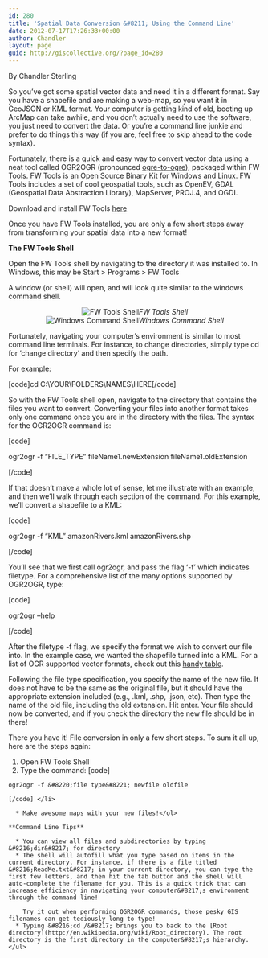 ```yaml
---
id: 280
title: 'Spatial Data Conversion &#8211; Using the Command Line'
date: 2012-07-17T17:26:33+00:00
author: Chandler
layout: page
guid: http://giscollective.org/?page_id=280
---
```

By Chandler Sterling

So you&#8217;ve got some spatial vector data and need it in a different format. Say you have a shapefile and are making a web-map, so you want it in GeoJSON or KML format. Your computer is getting kind of old, booting up ArcMap can take awhile, and you don&#8217;t actually need to use the software, you just need to convert the data. Or you&#8217;re a command line junkie and prefer to do things this way (if you are, feel free to skip ahead to the code syntax).

Fortunately, there is a quick and easy way to convert vector data using a neat tool called OGR2OGR (pronounced [ogre-to-ogre](http://puzzles-games.eu/data/media/3/Shrek-the-Ogre.jpg)), packaged within FW Tools. FW Tools is an Open Source Binary Kit for Windows and Linux. FW Tools includes a set of cool geospatial tools, such as OpenEV, GDAL (Geospatial Data Abstraction Library), MapServer, PROJ.4, and OGDI. 

Download and install FW Tools [here](http://fwtools.maptools.org/)

Once you have FW Tools installed, you are only a few short steps away from transforming your spatial data into a new format!

**The FW Tools Shell**
  
Open the FW Tools shell by navigating to the directory it was installed to. In Windows, this may be Start > Programs > FW Tools

A window (or shell) will open, and will look quite similar to the windows command shell. 

<center>
  <img src="https://s3.amazonaws.com/gisc/wordpressImages/ogr2ogr/winCmdShell.png" alt="FW Tools Shell" /></a><em>FW Tools Shell</em>
</center>


  


<center>
  <img src="https://s3.amazonaws.com/gisc/wordpressImages/ogr2ogr/winCmdShell.png" alt="Windows Command Shell" /><em>Windows Command Shell</em>
</center>

Fortunately, navigating your computer&#8217;s environment is similar to most command line terminals. For instance, to change directories, simply type cd for &#8216;change directory&#8217; and then specify the path.

For example:

[code]cd C:\YOUR\FOLDERS\NAMES\HERE[/code]

So with the FW Tools shell open, navigate to the directory that contains the files you want to convert. Converting your files into another format takes only one command once you are in the directory with the files. The syntax for the OGR2OGR command is:

[code]
  
ogr2ogr -f &#8220;FILE_TYPE&#8221; fileName1.newExtension fileName1.oldExtension
  
[/code]

If that doesn&#8217;t make a whole lot of sense, let me illustrate with an example, and then we&#8217;ll walk through each section of the command. For this example, we&#8217;ll convert a shapefile to a KML:

[code]
  
ogr2ogr -f &#8220;KML&#8221; amazonRivers.kml amazonRivers.shp
  
[/code]

You&#8217;ll see that we first call ogr2ogr, and pass the flag &#8216;-f&#8217; which indicates filetype. For a comprehensive list of the many options supported by OGR2OGR, type:

[code]
  
ogr2ogr &#8211;help
  
[/code]

After the filetype -f flag, we specify the format we wish to convert our file into. In the example case, we wanted the shapefile turned into a KML. For a list of OGR supported vector formats, check out this [handy table](http://www.gdal.org/ogr/ogr_formats.html). 

Following the file type specification, you specify the name of the new file. It does not have to be the same as the original file, but it should have the appropriate extension included (e.g., .kml, .shp, .json, etc). Then type the name of the old file, including the old extension. Hit enter. Your file should now be converted, and if you check the directory the new file should be in there! 

There you have it! File conversion in only a few short steps. To sum it all up, here are the steps again:

  1. Open FW Tools Shell
  2. Type the command: 
    [code]
  
    ogr2ogr -f &#8220;file type&#8221; newfile oldfile
  
    [/code] </li> 
    
      * Make awesome maps with your new files!</ol> 
    
    **Command Line Tips**
    
      * You can view all files and subdirectories by typing &#8216;dir&#8217; for directory
      * The shell will autofill what you type based on items in the current directory. For instance, if there is a file titled &#8216;ReadMe.txt&#8217; in your current directory, you can type the first few letters, and then hit the tab button and the shell will auto-complete the filename for you. This is a quick trick that can increase efficiency in navigating your computer&#8217;s environment through the command line!
  
        Try it out when performing OGR2OGR commands, those pesky GIS filenames can get tediously long to type!
      * Typing &#8216;cd /&#8217; brings you to back to the [Root directory](http://en.wikipedia.org/wiki/Root_directory). The root directory is the first directory in the computer&#8217;s hierarchy. </ul>